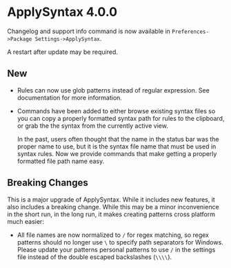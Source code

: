 # ApplySyntax 4.0.0

Changelog and support info command is now available in `Preferences->Package Settings->ApplySyntax`.

A restart after update may be required.

## New

- Rules can now use glob patterns instead of regular expression. See documentation for more information.

- Commands have been added to either browse existing syntax files so you can copy a properly formatted
  syntax path for rules to the clipboard, or grab the the syntax from the currently active view.

  In the past, users often thought that the name in the status bar was the proper name to use, but it
  is the syntax file name that must be used in syntax rules. Now we provide commands that make getting
  a properly formatted file path name easy.

## Breaking Changes

This is a major upgrade of ApplySyntax. While it includes new features, it also includes a breaking
change. While this may be a minor inconvenience in the short run, in the long run, it makes creating
patterns cross platform much easier:

- All file names are now normalized to `/` for regex matching, so regex patterns should no longer use
  `\` to specify path separators for Windows. Please update your patterns personal patterns to use `/`
  in the settings file instead of the double escaped backslashes (`\\\\`).
